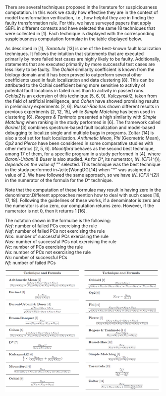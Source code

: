 There are several techniques proposed in the literature for suspiciousness computation. In this work we study how effective they are in the context of model transformation verification, i.e., how helpful they are in finding the faulty transformation rule. For this, we have surveyed papers that apply SBFL in different contexts and have selected the same 18 techniques that were collected in [1]. Each technique is displayed with the corresponding suspiciousness computation formulae in the table displayed below.

As described in [1], *Tarantula* [13] is one of the best-known fault localization techniques. It follows the intuition that statements that are executed primarily by more failed test cases are highly likely to be faulty. Additionally, statements that are executed primarily by more successful test cases are less likely to be faulty. The *Ochiai* similarity coefficient is known from the biology domain and it has been proved to outperform several other coefficients used in fault localization and data clustering [8]. This can be attributed to the Ochiai coefficient being more sensitive to activity of potential fault locations in failed runs than to activity in passed runs.
*Ochiai2* is an extension of this technique [5, 6, 9]. *Kulczynski2*, taken from the field of artificial intelligence, and *Cohen* have showed promising results in preliminary experiments [2, 6]. *Russel-Rao* has shown different results in previous experiments [2, 12, 15], while *Simple Matching* has been used in clustering [6].
*Reogers & Tanimoto* presented a high similarity with *Simple Matching* when ranking in the study performed in [6]. The framework called *Barinel* [3] combines spectrum-based fault localization and model-based debugging to localize single and multiple bugs in programs. Zoltar [14] is also a tool set for fault localization.
*Arithmetic Mean*, *Phi* (Geometric Mean), *Op2* and *Pierce* have been considered in some comparative studies with other metrics [2, 5, 6]. *Mountford* behaves as the second best technique, among 17 of them, for a specific program in a study performed in [4], where *Baroni-Urbani & Buser* is also studied. As for *D**, its numerator, *(N_{CF})^{*})*, depends on the value of "*" selected. This technique was the best technique in the study performed in~\cite{WongDGL14} when "*" was assigned a value of 2.
We have followed the same approach, so we have *(N_{CF})^{2})* in the numerator of the formula for the *D** technique.

Note that the computation of these formulae may result in having zero in the denominator.Different approaches mention how to deal with such cases [16, 17, 18]. Following the guidelines of these works, if a denominator is zero and the numerator is also zero, our computation returns zero. However, if the numerator is not 0, then it returns 1 [16].

The notatoin shown in the formulae is the following: <br>
*Ncf*: number of failed PCs exercising the rule <br>
*Nuf*: number of failed PCs not exercising the rule <br>
*Ncs*: number of successful PCs exercising the rule <br>
*Nus*: number of successful PCs not exercising the rule <br>
*Nc*: number of PCs exercising the rule <br>
*Nu*: number of PCs not exercising the rule <br>
*Ns*: number of successful PCs <br>
*Nf*: number of failed PCs <br>


![techniques](images/TechniquesWebsite.png)
